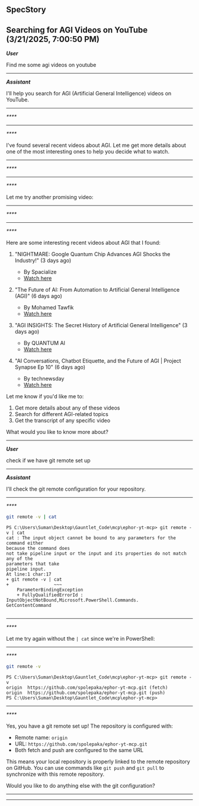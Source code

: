 ## SpecStory

## Searching for AGI Videos on YouTube (3/21/2025, 7:00:50 PM)

_**User**_

Find me some agi videos on youtube

---

_**Assistant**_

I'll help you search for AGI (Artificial General Intelligence) videos on YouTube.

---

_****_



---

_****_

I've found several recent videos about AGI. Let me get more details about one of the most interesting ones to help you decide what to watch.

---

_****_



---

_****_

Let me try another promising video:

---

_****_



---

_****_

Here are some interesting recent videos about AGI that I found:

1. "NIGHTMARE: Google Quantum Chip Advances AGI Shocks the Industry!" (3 days ago)
   - By Spacialize
   - [Watch here](https://youtube.com/watch?v=iFazECU21eI)

2. "The Future of AI: From Automation to Artificial General Intelligence (AGI)" (6 days ago)
   - By Mohamed Tawfik
   - [Watch here](https://youtube.com/watch?v=4FlzKu2pFGo)

3. "AGI INSIGHTS: The Secret History of Artificial General Intelligence" (3 days ago)
   - By QUANTUM AI
   - [Watch here](https://youtube.com/watch?v=bl5ilVnBf8Y)

4. "AI Conversations, Chatbot Etiquette, and the Future of AGI | Project Synapse Ep 10" (6 days ago)
   - By technewsday
   - [Watch here](https://youtube.com/watch?v=FQZUSY_gjSw)

Let me know if you'd like me to:
1. Get more details about any of these videos
2. Search for different AGI-related topics
3. Get the transcript of any specific video

What would you like to know more about?

---

_**User**_

check if we have git remote set up

---

_**Assistant**_

I'll check the git remote configuration for your repository.

---

_****_

```bash
git remote -v | cat
```

```
PS C:\Users\Suman\Desktop\Gauntlet_Code\mcp\ephor-yt-mcp> git remote -v | cat
cat : The input object cannot be bound to any parameters for the command either
because the command does 
not take pipeline input or the input and its properties do not match any of the
parameters that take 
pipeline input.
At line:1 char:17
+ git remote -v | cat
+                 ~~~
    ParameterBindingException
    + FullyQualifiedErrorId : InputObjectNotBound,Microsoft.PowerShell.Commands.
GetContentCommand


```

---

_****_

Let me try again without the `| cat` since we're in PowerShell:

---

_****_

```bash
git remote -v
```

```
PS C:\Users\Suman\Desktop\Gauntlet_Code\mcp\ephor-yt-mcp> git remote -v
origin  https://github.com/spolepaka/ephor-yt-mcp.git (fetch)
origin  https://github.com/spolepaka/ephor-yt-mcp.git (push)
PS C:\Users\Suman\Desktop\Gauntlet_Code\mcp\ephor-yt-mcp>
```

---

_****_

Yes, you have a git remote set up! The repository is configured with:

- Remote name: `origin`
- URL: `https://github.com/spolepaka/ephor-yt-mcp.git`
- Both fetch and push are configured to the same URL

This means your local repository is properly linked to the remote repository on GitHub. You can use commands like `git push` and `git pull` to synchronize with this remote repository.

Would you like to do anything else with the git configuration?

---



---

